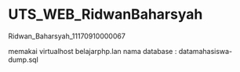 # UTS_WEB_RidwanBaharsyah
Ridwan_Baharsyah_11170910000067

memakai virtualhost belajarphp.lan
nama database : datamahasiswa-dump.sql
